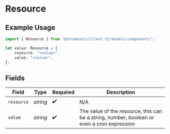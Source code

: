 # Resource

## Example Usage

```typescript
import { Resource } from "@steamsets/client-ts/models/components";

let value: Resource = {
    resource: "<value>",
    value: "<value>",
};
```

## Fields

| Field                                                                                      | Type                                                                                       | Required                                                                                   | Description                                                                                |
| ------------------------------------------------------------------------------------------ | ------------------------------------------------------------------------------------------ | ------------------------------------------------------------------------------------------ | ------------------------------------------------------------------------------------------ |
| `resource`                                                                                 | *string*                                                                                   | :heavy_check_mark:                                                                         | N/A                                                                                        |
| `value`                                                                                    | *string*                                                                                   | :heavy_check_mark:                                                                         | The value of the resource, this can be a string, number, boolean or even a cron expression |